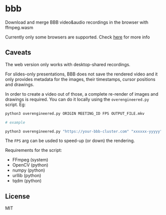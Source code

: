 # bbb
Download and merge BBB video&amp;audio recordings in the browser with ffmpeg.wasm

Currently only some browsers are supported. Check [here](https://github.com/ffmpegwasm/ffmpeg.wasm) for more info


## Caveats 
The web version only works with desktop-shared recordings.


For slides-only presentations, BBB does not save the rendered video and it only provides metadata for the images, their timestamps, cursor positions and drawings. 

In order to create a video out of those, a complete re-render of images and drawings is required. 
You can do it locally using the `overengineered.py` script.
Eg:
```sh
python3 overengineered.py ORIGIN MEETING_ID FPS OUTPUT_FILE.mkv

# example

python3 overengineered.py "https://your-bbb-cluster.com" "xxxxxx-yyyyy" 5 output.mkv
```

The `FPS` arg can be usded to speed-up (or down) the rendering.

Requirements for the script:
- FFmpeg (system)
- OpenCV (python)
- numpy (python)
- urllib (python)
- tqdm (python)

## License
MIT